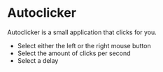 # Autoclicker
Autoclicker is a small application that clicks for you.
* Select either the left or the right mouse button
* Select the amount of clicks per second
* Select a delay
